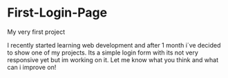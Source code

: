# First-Login-Page
My very first project

I recently started learning web development and after 1 month i´ve decided to show one of my projects.
Its a simple login form with its not very responsive yet but im working on it.
Let me know what you think and what can i improve on!
